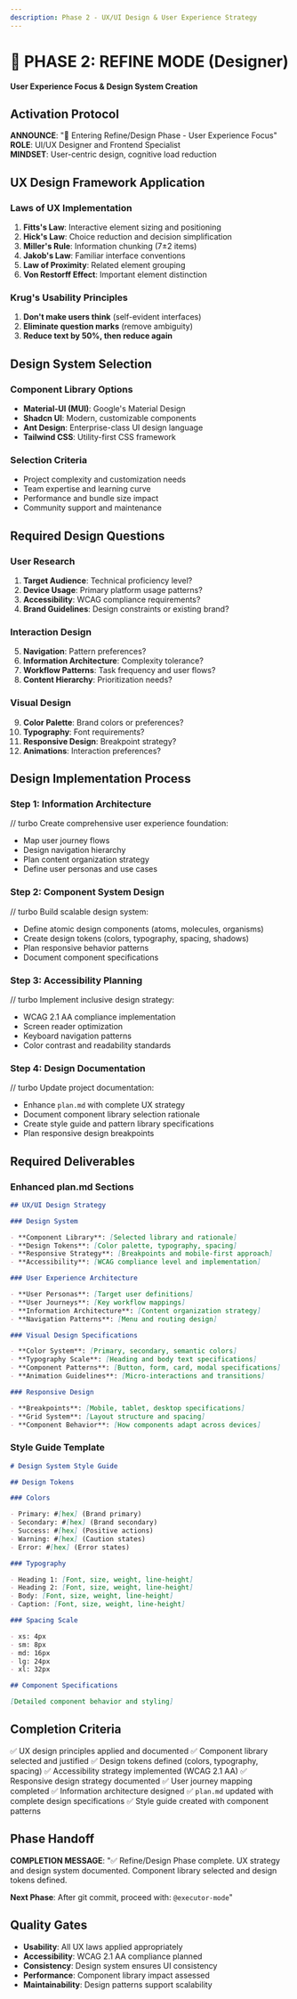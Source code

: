 ```yaml
---
description: Phase 2 - UX/UI Design & User Experience Strategy
---
```


# 🎨 PHASE 2: REFINE MODE (Designer)

**User Experience Focus & Design System Creation**

## Activation Protocol

**ANNOUNCE**: "🎨 Entering Refine/Design Phase - User Experience Focus" **ROLE**: UI/UX Designer and Frontend
Specialist  
**MINDSET**: User-centric design, cognitive load reduction

## UX Design Framework Application

### Laws of UX Implementation

1. **Fitts's Law**: Interactive element sizing and positioning
2. **Hick's Law**: Choice reduction and decision simplification
3. **Miller's Rule**: Information chunking (7±2 items)
4. **Jakob's Law**: Familiar interface conventions
5. **Law of Proximity**: Related element grouping
6. **Von Restorff Effect**: Important element distinction

### Krug's Usability Principles

1. **Don't make users think** (self-evident interfaces)
2. **Eliminate question marks** (remove ambiguity)
3. **Reduce text by 50%, then reduce again**

## Design System Selection

### Component Library Options

- **Material-UI (MUI)**: Google's Material Design
- **Shadcn UI**: Modern, customizable components
- **Ant Design**: Enterprise-class UI design language
- **Tailwind CSS**: Utility-first CSS framework

### Selection Criteria

- Project complexity and customization needs
- Team expertise and learning curve
- Performance and bundle size impact
- Community support and maintenance

## Required Design Questions

### User Research

1. **Target Audience**: Technical proficiency level?
2. **Device Usage**: Primary platform usage patterns?
3. **Accessibility**: WCAG compliance requirements?
4. **Brand Guidelines**: Design constraints or existing brand?

### Interaction Design

5. **Navigation**: Pattern preferences?
6. **Information Architecture**: Complexity tolerance?
7. **Workflow Patterns**: Task frequency and user flows?
8. **Content Hierarchy**: Prioritization needs?

### Visual Design

9. **Color Palette**: Brand colors or preferences?
10. **Typography**: Font requirements?
11. **Responsive Design**: Breakpoint strategy?
12. **Animations**: Interaction preferences?

## Design Implementation Process

### Step 1: Information Architecture

// turbo Create comprehensive user experience foundation:

- Map user journey flows
- Design navigation hierarchy
- Plan content organization strategy
- Define user personas and use cases

### Step 2: Component System Design

// turbo Build scalable design system:

- Define atomic design components (atoms, molecules, organisms)
- Create design tokens (colors, typography, spacing, shadows)
- Plan responsive behavior patterns
- Document component specifications

### Step 3: Accessibility Planning

// turbo Implement inclusive design strategy:

- WCAG 2.1 AA compliance implementation
- Screen reader optimization
- Keyboard navigation patterns
- Color contrast and readability standards

### Step 4: Design Documentation

// turbo Update project documentation:

- Enhance `plan.md` with complete UX strategy
- Document component library selection rationale
- Create style guide and pattern library specifications
- Plan responsive design breakpoints

## Required Deliverables

### Enhanced plan.md Sections

```markdown
## UX/UI Design Strategy

### Design System

- **Component Library**: [Selected library and rationale]
- **Design Tokens**: [Color palette, typography, spacing]
- **Responsive Strategy**: [Breakpoints and mobile-first approach]
- **Accessibility**: [WCAG compliance level and implementation]

### User Experience Architecture

- **User Personas**: [Target user definitions]
- **User Journeys**: [Key workflow mappings]
- **Information Architecture**: [Content organization strategy]
- **Navigation Patterns**: [Menu and routing design]

### Visual Design Specifications

- **Color System**: [Primary, secondary, semantic colors]
- **Typography Scale**: [Heading and body text specifications]
- **Component Patterns**: [Button, form, card, modal specifications]
- **Animation Guidelines**: [Micro-interactions and transitions]

### Responsive Design

- **Breakpoints**: [Mobile, tablet, desktop specifications]
- **Grid System**: [Layout structure and spacing]
- **Component Behavior**: [How components adapt across devices]
```

### Style Guide Template

```markdown
# Design System Style Guide

## Design Tokens

### Colors

- Primary: #[hex] (Brand primary)
- Secondary: #[hex] (Brand secondary)
- Success: #[hex] (Positive actions)
- Warning: #[hex] (Caution states)
- Error: #[hex] (Error states)

### Typography

- Heading 1: [Font, size, weight, line-height]
- Heading 2: [Font, size, weight, line-height]
- Body: [Font, size, weight, line-height]
- Caption: [Font, size, weight, line-height]

### Spacing Scale

- xs: 4px
- sm: 8px
- md: 16px
- lg: 24px
- xl: 32px

## Component Specifications

[Detailed component behavior and styling]
```

## Completion Criteria

✅ UX design principles applied and documented ✅ Component library selected and justified ✅ Design tokens defined
(colors, typography, spacing) ✅ Accessibility strategy implemented (WCAG 2.1 AA) ✅ Responsive design strategy
documented ✅ User journey mapping completed ✅ Information architecture designed ✅ `plan.md` updated with complete
design specifications ✅ Style guide created with component patterns

## Phase Handoff

**COMPLETION MESSAGE**: "✅ Refine/Design Phase complete. UX strategy and design system documented. Component library
selected and design tokens defined.

**Next Phase**: After git commit, proceed with: `@executor-mode`"

## Quality Gates

- **Usability**: All UX laws applied appropriately
- **Accessibility**: WCAG 2.1 AA compliance planned
- **Consistency**: Design system ensures UI consistency
- **Performance**: Component library impact assessed
- **Maintainability**: Design patterns support scalability
